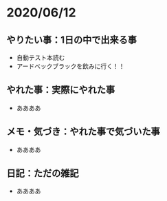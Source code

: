 # 2020/06/12

## やりたい事：1日の中で出来る事
- 自動テスト本読む
- アードベックブラックを飲みに行く！！

## やれた事：実際にやれた事
- ああああ

## メモ・気づき：やれた事で気づいた事
- ああああ

## 日記：ただの雑記
- ああああ